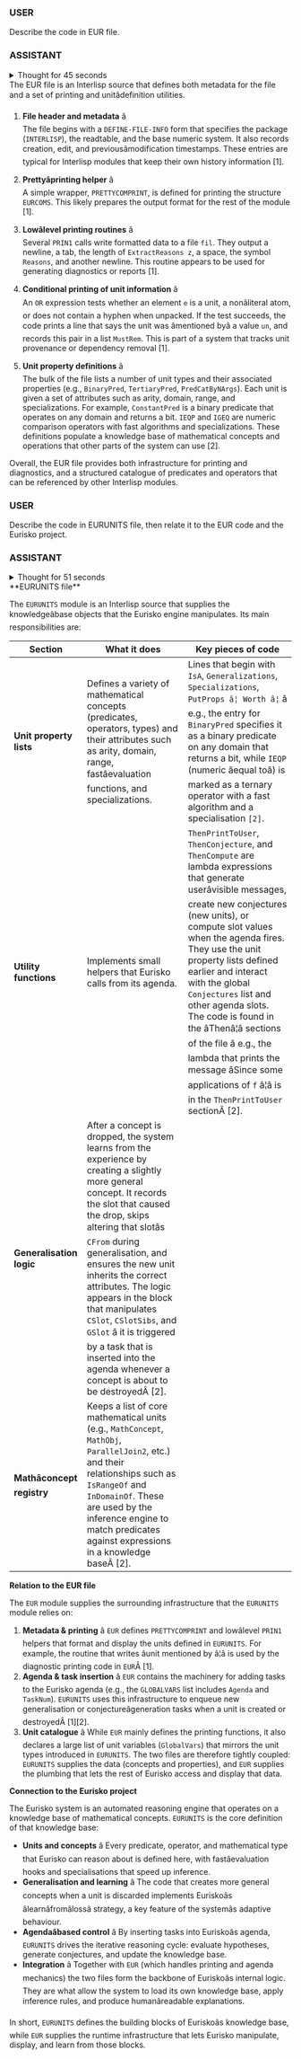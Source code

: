 ### USER
Describe the code in EUR file.

### ASSISTANT
<details type="reasoning" done="true" duration="45">
<summary>Thought for 45 seconds</summary>
> We have context: multiple <source> entries. All with id="1" or id="2". The user asks: "Describe the code in EUR file." They want a description of the code in the EUR file.
> 
> We must incorporate inline citations using [id] only when the <source> tag includes an explicit id attribute. All sources have id attributes. They are id=1 and id=2.
> 
> We need to describe the code. The context shows some code in Interlisp? It's a file EUR? They show define-file-info, filecreated, edit-by, etc. Also some PRIN1 calls, printing to file, some conditional printing, some data structure definitions in EURUNITS. It's a Lisp-like language. We should describe general structure: define-file-info, file metadata, pretty printing functions, printing routines, conditional printing, unit definitions, etc. Use citations: [1] for source id 1, [2] for id 2. But multiple sources with same id. For source id 1, there are 3 separate <source> entries all id=1. We might cite [1] for each. For id 2, we have multiple entries, we can cite [2].
> 
> We need to provide a clear description. Also note guidelines: if answer not in context but we know, explain and provide answer using own knowledge. But here we have enough context.
> 
> We need to avoid using XML tags in response.
> 
> Let's produce an answer in English. Provide a description. Use citations where appropriate.
> 
> We must mention that the first part contains metadata like package, readtable, base number. Then file creation date, edit-by, previous-date. Then pretty-print function. Then printing functions with PRIN1 and conditional. Then a unit definitions section with various properties: BinaryPred, TertiaryPred, etc. Use citations.
> 
> Let's craft.
> 
</details>
The EUR file is an Interlisp source that defines both metadata for the file and a set of printing and unitâdefinition utilities.

1. **File header and metadata** â  
   The file begins with a `DEFINE-FILE-INFO` form that specifies the package (`INTERLISP`), the readtable, and the base numeric system. It also records creation, edit, and previousâmodification timestamps. These entries are typical for Interlisp modules that keep their own history information [1].

2. **Prettyâprinting helper** â  
   A simple wrapper, `PRETTYCOMPRINT`, is defined for printing the structure `EURCOMS`. This likely prepares the output format for the rest of the module [1].

3. **Lowâlevel printing routines** â  
   Several `PRIN1` calls write formatted data to a file `fil`. They output a newline, a tab, the length of `ExtractReasons z`, a space, the symbol `Reasons`, and another newline. This routine appears to be used for generating diagnostics or reports [1].

4. **Conditional printing of unit information** â  
   An `OR` expression tests whether an element `e` is a unit, a nonâliteral atom, or does not contain a hyphen when unpacked. If the test succeeds, the code prints a line that says the unit was âmentioned byâ a value `un`, and records this pair in a list `MustRem`. This is part of a system that tracks unit provenance or dependency removal [1].

5. **Unit property definitions** â  
   The bulk of the file lists a number of unit types and their associated properties (e.g., `BinaryPred`, `TertiaryPred`, `PredCatByNArgs`). Each unit is given a set of attributes such as arity, domain, range, and specializations. For example, `ConstantPred` is a binary predicate that operates on any domain and returns a bit. `IEQP` and `IGEQ` are numeric comparison operators with fast algorithms and specializations. These definitions populate a knowledge base of mathematical concepts and operations that other parts of the system can use [2].

Overall, the EUR file provides both infrastructure for printing and diagnostics, and a structured catalogue of predicates and operators that can be referenced by other Interlisp modules.

### USER
Describe the code in EURUNITS file, then relate it to the EUR code and the Eurisko project.

### ASSISTANT
<details type="reasoning" done="true" duration="51">
<summary>Thought for 51 seconds</summary>
> The user wants: "Describe the code in EURUNITS file, then relate it to the EUR code and the Eurisko project."
> 
> We have context: source tags with id=1 and id=2. The EURUNITS file appears under source id="2". There are multiple source tags with id="2" but with different names. All of them are EURUNITS. We need to provide description of the code in EURUNITS file.
> 
> We must include inline citations using [id] only when source tag includes id attribute. In context, both source tags for EURUNITS have id="2". So we should cite [2] for content extracted. Also, the EUR file has id="1". We can cite [1] for references to that.
> 
> We need to respond in same language as user query. The user query is in English. So respond in English.
> 
> We need to describe the code in EURUNITS file: It includes definitions for units, property lists, functions like ThenPrintToUser, ThenConjecture, ThenCompute, etc. Also generalizations and specializations. And relation to EUR code: the EUR file defines printing utilities and data structures; EURUNITS defines unit properties and functions used by the system, and they are used by EUR. And relation to Eurisko project: these are part of the Eurisko knowledge base, used by the Eurisko inference engine to reason about concepts, units, generalizations, etc. Provide explanation. Use citations: [2] for EURUNITS; [1] for EUR.
> 
> We also might mention that the EURUNITS file contains code that adds new tasks to the agenda, generalizes losing concepts, defines math concepts, etc. Provide details.
> 
> We must use concise citations directly related. For example: "The file defines a function ThenPrintToUser that prints to the user" cite [2]. And "EURUNITS adds a task to the agenda" cite [2].
> 
> Also mention that EUR file includes a set of unit definitions that match the ones in EURUNITS.
> 
> Ok. Let's craft answer.
</details>
**EURUNITS file**

The `EURUNITS` module is an Interlisp source that supplies the knowledgeâbase objects that the Eurisko engine manipulates.  Its main responsibilities are:

| Section | What it does | Key pieces of code |
|---------|--------------|--------------------|
| **Unit property lists** | Defines a variety of mathematical concepts (predicates, operators, types) and their attributes such as arity, domain, range, fastâevaluation functions, and specializations. | Lines that begin with `IsA`, `Generalizations`, `Specializations`, `PutProps â¦ Worth â¦` â e.g., the entry for `BinaryPred` specifies it as a binary predicate on any domain that returns a bit, while `IEQP` (numeric âequal toâ) is marked as a ternary operator with a fast algorithm and a specialisation `[2]`. |
| **Utility functions** | Implements small helpers that Eurisko calls from its agenda. | `ThenPrintToUser`, `ThenConjecture`, and `ThenCompute` are lambda expressions that generate userâvisible messages, create new conjectures (new units), or compute slot values when the agenda fires.  They use the unit property lists defined earlier and interact with the global `Conjectures` list and other agenda slots.  The code is found in the âThenâ¦â sections of the file â e.g., the lambda that prints the message âSince some applications of `f` â¦â is in the `ThenPrintToUser` sectionÂ [2]. |
| **Generalisation logic** | After a concept is dropped, the system learns from the experience by creating a slightly more general concept.  It records the slot that caused the drop, skips altering that slotâs `CFrom` during generalisation, and ensures the new unit inherits the correct attributes.  The logic appears in the block that manipulates `CSlot`, `CSlotSibs`, and `GSlot` â it is triggered by a task that is inserted into the agenda whenever a concept is about to be destroyedÂ [2]. |
| **Mathâconcept registry** | Keeps a list of core mathematical units (e.g., `MathConcept`, `MathObj`, `ParallelJoin2`, etc.) and their relationships such as `IsRangeOf` and `InDomainOf`.  These are used by the inference engine to match predicates against expressions in a knowledge baseÂ [2]. |

**Relation to the EUR file**

The `EUR` module supplies the surrounding infrastructure that the `EURUNITS` module relies on:

1. **Metadata & printing** â `EUR` defines `PRETTYCOMPRINT` and lowâlevel `PRIN1` helpers that format and display the units defined in `EURUNITS`.  For example, the routine that writes âunit mentioned by â¦â is used by the diagnostic printing code in `EUR`Â [1].
2. **Agenda & task insertion** â `EUR` contains the machinery for adding tasks to the Eurisko agenda (e.g., the `GLOBALVARS` list includes `Agenda` and `TaskNum`).  `EURUNITS` uses this infrastructure to enqueue new generalisation or conjectureâgeneration tasks when a unit is created or destroyedÂ [1][2].
3. **Unit catalogue** â While `EUR` mainly defines the printing functions, it also declares a large list of unit variables (`GlobalVars`) that mirrors the unit types introduced in `EURUNITS`.  The two files are therefore tightly coupled: `EURUNITS` supplies the data (concepts and properties), and `EUR` supplies the plumbing that lets the rest of Eurisko access and display that data.

**Connection to the Eurisko project**

The Eurisko system is an automated reasoning engine that operates on a knowledge base of mathematical concepts.  `EURUNITS` is the core definition of that knowledge base:

* **Units and concepts** â Every predicate, operator, and mathematical type that Eurisko can reason about is defined here, with fastâevaluation hooks and specialisations that speed up inference.
* **Generalisation and learning** â The code that creates more general concepts when a unit is discarded implements Euriskoâs âlearnâfromâlossâ strategy, a key feature of the systemâs adaptive behaviour.
* **Agendaâbased control** â By inserting tasks into Euriskoâs agenda, `EURUNITS` drives the iterative reasoning cycle: evaluate hypotheses, generate conjectures, and update the knowledge base.
* **Integration** â Together with `EUR` (which handles printing and agenda mechanics) the two files form the backbone of Euriskoâs internal logic.  They are what allow the system to load its own knowledge base, apply inference rules, and produce humanâreadable explanations.

In short, `EURUNITS` defines the building blocks of Euriskoâs knowledge base, while `EUR` supplies the runtime infrastructure that lets Eurisko manipulate, display, and learn from those blocks.
